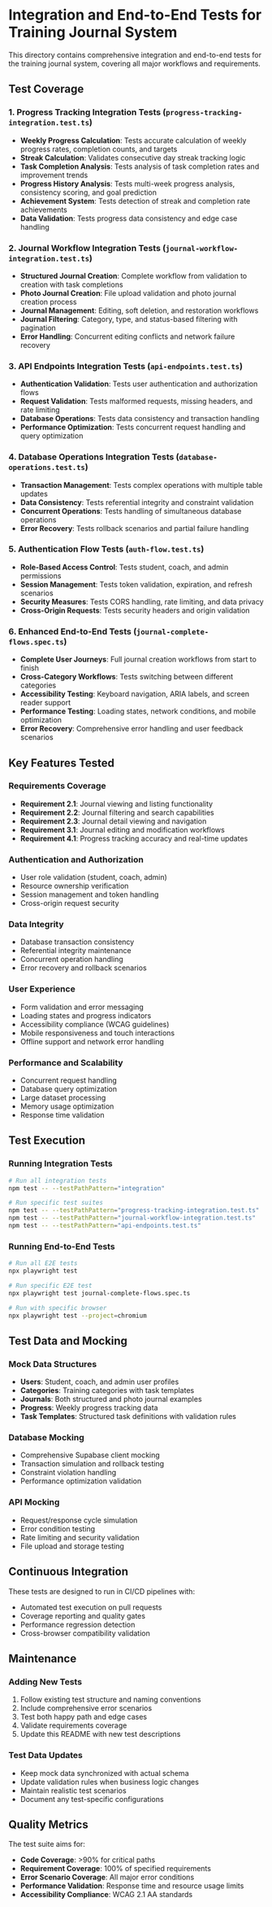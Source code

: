 # Integration and End-to-End Tests for Training Journal System

This directory contains comprehensive integration and end-to-end tests for the training journal system, covering all major workflows and requirements.

## Test Coverage

### 1. Progress Tracking Integration Tests (`progress-tracking-integration.test.ts`)

- **Weekly Progress Calculation**: Tests accurate calculation of weekly progress rates, completion counts, and targets
- **Streak Calculation**: Validates consecutive day streak tracking logic
- **Task Completion Analysis**: Tests analysis of task completion rates and improvement trends
- **Progress History Analysis**: Tests multi-week progress analysis, consistency scoring, and goal prediction
- **Achievement System**: Tests detection of streak and completion rate achievements
- **Data Validation**: Tests progress data consistency and edge case handling

### 2. Journal Workflow Integration Tests (`journal-workflow-integration.test.ts`)

- **Structured Journal Creation**: Complete workflow from validation to creation with task completions
- **Photo Journal Creation**: File upload validation and photo journal creation process
- **Journal Management**: Editing, soft deletion, and restoration workflows
- **Journal Filtering**: Category, type, and status-based filtering with pagination
- **Error Handling**: Concurrent editing conflicts and network failure recovery

### 3. API Endpoints Integration Tests (`api-endpoints.test.ts`)

- **Authentication Validation**: Tests user authentication and authorization flows
- **Request Validation**: Tests malformed requests, missing headers, and rate limiting
- **Database Operations**: Tests data consistency and transaction handling
- **Performance Optimization**: Tests concurrent request handling and query optimization

### 4. Database Operations Integration Tests (`database-operations.test.ts`)

- **Transaction Management**: Tests complex operations with multiple table updates
- **Data Consistency**: Tests referential integrity and constraint validation
- **Concurrent Operations**: Tests handling of simultaneous database operations
- **Error Recovery**: Tests rollback scenarios and partial failure handling

### 5. Authentication Flow Tests (`auth-flow.test.ts`)

- **Role-Based Access Control**: Tests student, coach, and admin permissions
- **Session Management**: Tests token validation, expiration, and refresh scenarios
- **Security Measures**: Tests CORS handling, rate limiting, and data privacy
- **Cross-Origin Requests**: Tests security headers and origin validation

### 6. Enhanced End-to-End Tests (`journal-complete-flows.spec.ts`)

- **Complete User Journeys**: Full journal creation workflows from start to finish
- **Cross-Category Workflows**: Tests switching between different categories
- **Accessibility Testing**: Keyboard navigation, ARIA labels, and screen reader support
- **Performance Testing**: Loading states, network conditions, and mobile optimization
- **Error Recovery**: Comprehensive error handling and user feedback scenarios

## Key Features Tested

### Requirements Coverage

- **Requirement 2.1**: Journal viewing and listing functionality
- **Requirement 2.2**: Journal filtering and search capabilities
- **Requirement 2.3**: Journal detail viewing and navigation
- **Requirement 3.1**: Journal editing and modification workflows
- **Requirement 4.1**: Progress tracking accuracy and real-time updates

### Authentication and Authorization

- User role validation (student, coach, admin)
- Resource ownership verification
- Session management and token handling
- Cross-origin request security

### Data Integrity

- Database transaction consistency
- Referential integrity maintenance
- Concurrent operation handling
- Error recovery and rollback scenarios

### User Experience

- Form validation and error messaging
- Loading states and progress indicators
- Accessibility compliance (WCAG guidelines)
- Mobile responsiveness and touch interactions
- Offline support and network error handling

### Performance and Scalability

- Concurrent request handling
- Database query optimization
- Large dataset processing
- Memory usage optimization
- Response time validation

## Test Execution

### Running Integration Tests

```bash
# Run all integration tests
npm test -- --testPathPattern="integration"

# Run specific test suites
npm test -- --testPathPattern="progress-tracking-integration.test.ts"
npm test -- --testPathPattern="journal-workflow-integration.test.ts"
npm test -- --testPathPattern="api-endpoints.test.ts"
```

### Running End-to-End Tests

```bash
# Run all E2E tests
npx playwright test

# Run specific E2E test
npx playwright test journal-complete-flows.spec.ts

# Run with specific browser
npx playwright test --project=chromium
```

## Test Data and Mocking

### Mock Data Structures

- **Users**: Student, coach, and admin user profiles
- **Categories**: Training categories with task templates
- **Journals**: Both structured and photo journal examples
- **Progress**: Weekly progress tracking data
- **Task Templates**: Structured task definitions with validation rules

### Database Mocking

- Comprehensive Supabase client mocking
- Transaction simulation and rollback testing
- Constraint violation handling
- Performance optimization validation

### API Mocking

- Request/response cycle simulation
- Error condition testing
- Rate limiting and security validation
- File upload and storage testing

## Continuous Integration

These tests are designed to run in CI/CD pipelines with:

- Automated test execution on pull requests
- Coverage reporting and quality gates
- Performance regression detection
- Cross-browser compatibility validation

## Maintenance

### Adding New Tests

1. Follow existing test structure and naming conventions
2. Include comprehensive error scenarios
3. Test both happy path and edge cases
4. Validate requirements coverage
5. Update this README with new test descriptions

### Test Data Updates

- Keep mock data synchronized with actual schema
- Update validation rules when business logic changes
- Maintain realistic test scenarios
- Document any test-specific configurations

## Quality Metrics

The test suite aims for:

- **Code Coverage**: >90% for critical paths
- **Requirement Coverage**: 100% of specified requirements
- **Error Scenario Coverage**: All major error conditions
- **Performance Validation**: Response time and resource usage limits
- **Accessibility Compliance**: WCAG 2.1 AA standards
